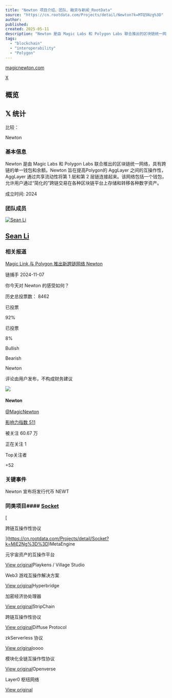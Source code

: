 ```yaml
---
title: "Newton 项目介绍、团队、融资与新闻_RootData"
source: "https://cn.rootdata.com/Projects/detail/Newton?k=MTQ5Nzg%3D"
author:
published:
created: 2025-05-11
description: "Newton 是由 Magic Labs 和 Polygon Labs 联合推出的区块链统一网络，具有跨链的单一钱包和余额。Newton 旨在提高Polygon的 AggLayer 之间的互操作性，AggLayer 通过共享流动性将第 1 层和第 2 层链连接起来。该网络包括一个钱包，允许用户通过“简化的”跨链交易在各种区块链平台上存储和转移各种数字资产。"
tags:
  - "blockchain"
  - "interoperability"
  - "Polygon"
---
```

[magicnewton.com](https://www.magicnewton.com/)

[X](https://x.com/MagicNewton)

## 概览

## 𝕏 统计

比较：

Newton

### 基本信息

Newton 是由 Magic Labs 和 Polygon Labs 联合推出的区块链统一网络，具有跨链的单一钱包和余额。Newton 旨在提高Polygon的 AggLayer 之间的互操作性，AggLayer 通过共享流动性将第 1 层和第 2 层链连接起来。该网络包括一个钱包，允许用户通过“简化的”跨链交易在各种区块链平台上存储和转移各种数字资产。

成立时间: 2024

### 团队成员

[![Sean Li](https://public.rootdata.com/images/b56/1743825704154_128x128.webp)](https://cn.rootdata.com/member/Sean%20Li?k=MTEwMzc%3D)

## [Sean Li](https://cn.rootdata.com/member/Sean%20Li?k=MTEwMzc%3D)

### 相关报道

[Magic Link 与 Polygon 推出新跨链网络 Newton](https://www.chaincatcher.com/article/2150871)

链捕手 2024-11-07

你今天对 Newton 的感受如何？

历史总投票数： 8462

已投票

92%

已投票

8%

Bullish

Bearish

Newton

评论由用户发布，不构成财务建议

![](https://cn.rootdata.com/_nuxt/img/x_card_bg.ae37b25.png)

#### Newton

[@MagicNewton](https://x.com/MagicNewton)

[影响力指数 511](https://www.rootdata.com/Projects?influenceSort=2)

被关注 60.67 万

正在关注 1

Top关注者

+52

### 关键事件

Newton 宣布将发行代币 NEWT

### 同类项目#### [Socket](https://cn.rootdata.com/Projects/detail/Socket?k=MjE2Ng%3D%3D)

[

跨链互操作性协议

](https://cn.rootdata.com/Projects/detail/Socket?k=MjE2Ng%3D%3D)MetaEngine

元宇宙资产的互操作平台

[View original](https://cn.rootdata.com/Projects/detail/MetaEngine?k=MjA1NQ%3D%3D)Playkens / Village Studio

Web3 游戏互操作解决方案

[View original](https://cn.rootdata.com/Projects/detail/Playkens%20-%20Village%20Studio?k=NDYzMA%3D%3D)Hyperbridge

加密经济协处理器

[View original](https://cn.rootdata.com/Projects/detail/Hyperbridge?k=MTQzNTg%3D)StripChain

跨链互操作性协议

[View original](https://cn.rootdata.com/Projects/detail/StripChain?k=MTI4Mjg%3D)Diffuse Protocol

zkServerless 协议

[View original](https://cn.rootdata.com/Projects/detail/Diffuse%20Protocol?k=MTY0MTM%3D)oooo

模块化全链互操作性协议

[View original](https://cn.rootdata.com/Projects/detail/oooo?k=MTUxMzk%3D)Openverse

Layer0 枢纽网络

[View original](https://cn.rootdata.com/Projects/detail/Openverse?k=MTUxNDA%3D)